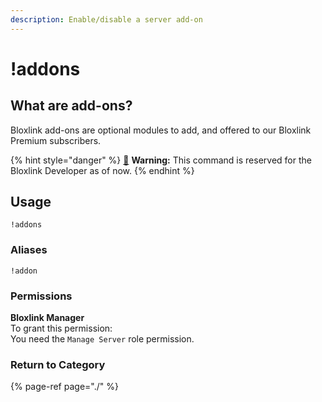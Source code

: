 ```yaml
---
description: Enable/disable a server add-on
---
```


# !addons

## What are add-ons?

Bloxlink add-ons are optional modules to add, and offered to our Bloxlink Premium subscribers.

{% hint style="danger" %}
[🚨](https://emojipedia.org/police-car-light/) **Warning:** This command is reserved for the Bloxlink Developer as of now.
{% endhint %}

## Usage

```text
!addons
```

### Aliases

```text
!addon
```

### Permissions

**Bloxlink Manager**  
To grant this permission:  
You need the `Manage Server` role permission.

### Return to Category

{% page-ref page="./" %}

